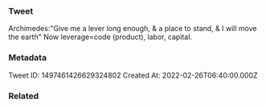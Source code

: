 ### Tweet
Archimedes:"Give me a lever long enough, &amp; a place to stand, &amp; I will move the earth" Now leverage=code (product), labor, capital.

### Metadata
Tweet ID: 1497461426629324802
Created At: 2022-02-26T06:40:00.000Z

### Related

